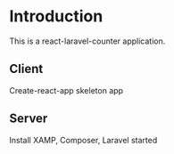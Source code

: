 # Introduction

This is a react-laravel-counter application.

## Client

Create-react-app skeleton app

## Server

Install XAMP, Composer, Laravel started
